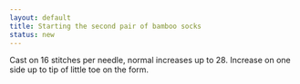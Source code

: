 ```yaml
---
layout: default
title: Starting the second pair of bamboo socks
status: new
---
```


Cast on 16 stitches per needle,  normal increases up to 28. Increase on one side up to tip of little toe on the form.